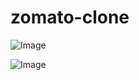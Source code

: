 # zomato-clone
![Image](https://github.com/user-attachments/assets/712d7675-b4e6-428d-8065-45f67f3bfb5d)

![Image](https://github.com/user-attachments/assets/39176af6-5e0f-4c1e-9f4d-c3a841ef623e)
